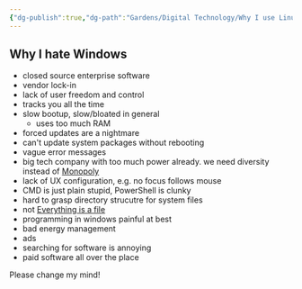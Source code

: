 ```yaml
---
{"dg-publish":true,"dg-path":"Gardens/Digital Technology/Why I use Linux.md","permalink":"/gardens/digital-technology/why-i-use-linux/","noteIcon":"1"}
---
```




## Why I hate Windows
- closed source enterprise software
- vendor lock-in
- lack of user freedom and control
- tracks you all the time
- slow bootup, slow/bloated in general
	- uses too much RAM
- forced updates are a nightmare
- can't update system packages without rebooting
- vague error messages
- big tech company with too much power already. we need diversity instead of [Monopoly](https://en.wikipedia.org/wiki/Monopoly)
- lack of UX configuration, e.g. no focus follows mouse
- CMD is just plain stupid, PowerShell is clunky
- hard to grasp directory strucutre for system files
- not [Everything is a file](https://en.wikipedia.org/wiki/Everything_is_a_file)
- programming in windows painful at best
- bad energy management
- ads
- searching for software is annoying
- paid software all over the place

Please change my mind!